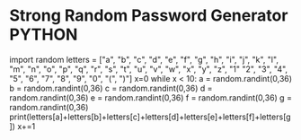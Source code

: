 # Strong Random Password Generator PYTHON


import  random
letters = ["a", "b", "c", "d", "e", "f", "g", "h", "i", "j", "k", "l", "m", "n", "o", "p", "q", "r", "s", "t", "u", "v", "w", "x", "y", "z", "1" "2", "3", "4", "5", "6", "7", "8", "9", "0", "(", ")"]
x=0
while x < 10:
  a = random.randint(0,36)
  b = random.randint(0,36)
  c = random.randint(0,36)
  d = random.randint(0,36)
  e = random.randint(0,36)
  f = random.randint(0,36)
  g = random.randint(0,36)
  print(letters[a]+letters[b]+letters[c]+letters[d]+letters[e]+letters[f]+letters[g])
  x+=1

